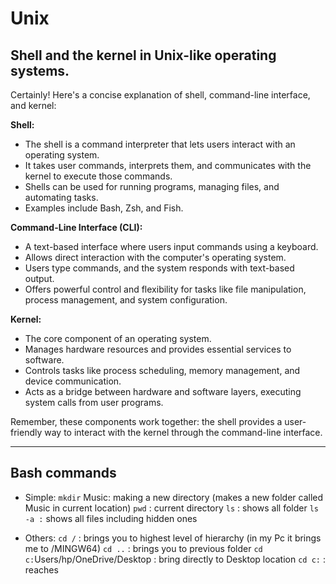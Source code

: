 # Unix
## Shell and the kernel in Unix-like operating systems.
Certainly! Here's a concise explanation of shell, command-line interface, and kernel:

**Shell:**
- The shell is a command interpreter that lets users interact with an operating system.
- It takes user commands, interprets them, and communicates with the kernel to execute those commands.
- Shells can be used for running programs, managing files, and automating tasks.
- Examples include Bash, Zsh, and Fish.

**Command-Line Interface (CLI):**
- A text-based interface where users input commands using a keyboard.
- Allows direct interaction with the computer's operating system.
- Users type commands, and the system responds with text-based output.
- Offers powerful control and flexibility for tasks like file manipulation, process management, and system configuration.

**Kernel:**
- The core component of an operating system.
- Manages hardware resources and provides essential services to software.
- Controls tasks like process scheduling, memory management, and device communication.
- Acts as a bridge between hardware and software layers, executing system calls from user programs.

Remember, these components work together: the shell provides a user-friendly way to interact with the kernel through the command-line interface.

---

## Bash commands
- Simple:
`mkdir` Music: making a new directory (makes a new folder called Music in current location)
`pwd` : current directory
`ls` : shows all folder
`ls -a :` shows all files including hidden ones


- Others:
`cd /` : brings you to highest level of hierarchy (in my Pc it brings me to /MINGW64)
`cd ..` : brings you to previous folder
`cd c:`Users/hp/OneDrive/Desktop : bring directly to Desktop location
`cd c:`  : reaches 


